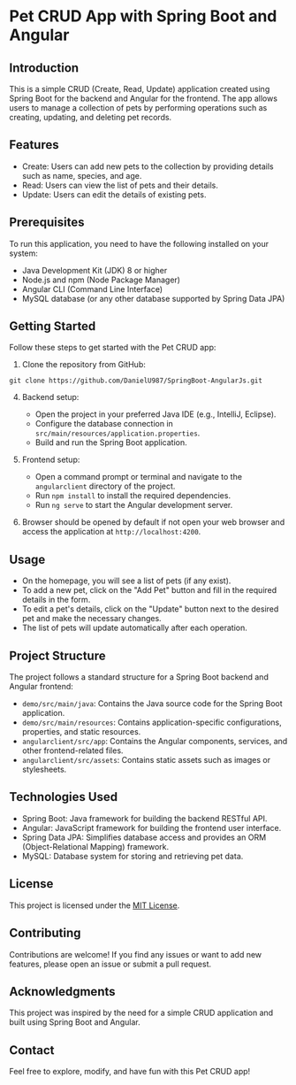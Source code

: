 # Pet CRUD App with Spring Boot and Angular

## Introduction
This is a simple CRUD (Create, Read, Update) application created using Spring Boot for the backend and Angular for the frontend. The app allows users to manage a collection of pets by performing operations such as creating, updating, and deleting pet records.

## Features
- Create: Users can add new pets to the collection by providing details such as name, species, and age.
- Read: Users can view the list of pets and their details.
- Update: Users can edit the details of existing pets.


## Prerequisites
To run this application, you need to have the following installed on your system:
- Java Development Kit (JDK) 8 or higher
- Node.js and npm (Node Package Manager)
- Angular CLI (Command Line Interface)
- MySQL database (or any other database supported by Spring Data JPA)

## Getting Started
Follow these steps to get started with the Pet CRUD app:

1. Clone the repository from GitHub:
```
git clone https://github.com/DanielU987/SpringBoot-AngularJs.git
```
4. Backend setup:
   - Open the project in your preferred Java IDE (e.g., IntelliJ, Eclipse).
   - Configure the database connection in `src/main/resources/application.properties`.
   - Build and run the Spring Boot application.

5. Frontend setup:
   - Open a command prompt or terminal and navigate to the `angularclient` directory of the project.
   - Run `npm install` to install the required dependencies.
   - Run `ng serve` to start the Angular development server.

6. Browser should be opened by default if not open your web browser and access the application at `http://localhost:4200`.

## Usage
- On the homepage, you will see a list of pets (if any exist).
- To add a new pet, click on the "Add Pet" button and fill in the required details in the form.
- To edit a pet's details, click on the "Update" button next to the desired pet and make the necessary changes.
- The list of pets will update automatically after each operation.

## Project Structure
The project follows a standard structure for a Spring Boot backend and Angular frontend:

- `demo/src/main/java`: Contains the Java source code for the Spring Boot application.
- `demo/src/main/resources`: Contains application-specific configurations, properties, and static resources.
- `angularclient/src/app`: Contains the Angular components, services, and other frontend-related files.
- `angularclient/src/assets`: Contains static assets such as images or stylesheets.

## Technologies Used
- Spring Boot: Java framework for building the backend RESTful API.
- Angular: JavaScript framework for building the frontend user interface.
- Spring Data JPA: Simplifies database access and provides an ORM (Object-Relational Mapping) framework.
- MySQL: Database system for storing and retrieving pet data.

## License
This project is licensed under the [MIT License](LICENSE).

## Contributing
Contributions are welcome! If you find any issues or want to add new features, please open an issue or submit a pull request.

## Acknowledgments
This project was inspired by the need for a simple CRUD application and built using Spring Boot and Angular.

## Contact
Feel free to explore, modify, and have fun with this Pet CRUD app!
